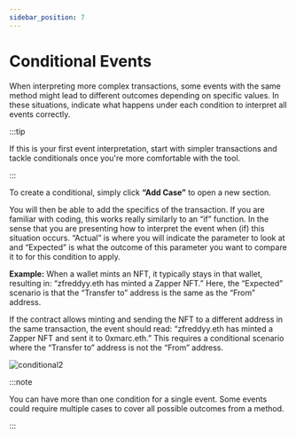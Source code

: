 ```yaml
---
sidebar_position: 7
---
```


# Conditional Events

When interpreting more complex transactions, some events with the same method might lead to different outcomes depending on specific values. In these situations, indicate what happens under each condition to interpret all events correctly.

:::tip 

If this is your first event interpretation, start with simpler transactions and tackle conditionals once you're more comfortable with the tool.

:::

To create a conditional, simply click **“Add Case”** to open a new section.

You will then be able to add the specifics of the transaction. If you are familiar with coding, this works really similarly to an “if” function. In the sense that you are presenting how to interpret the event when (if) this situation occurs. “Actual” is where you will indicate the parameter to look at and “Expected” is what the outcome of this parameter you want to compare it to for this condition to apply. 

**Example:** When a wallet mints an NFT, it typically stays in that wallet, resulting in: “zfreddyy.eth has minted a Zapper NFT.” Here, the “Expected” scenario is that the “Transfer to” address is the same as the “From” address.

If the contract allows minting and sending the NFT to a different address in the same transaction, the event should read: “zfreddyy.eth has minted a Zapper NFT and sent it to 0xmarc.eth.” This requires a conditional scenario where the “Transfer to” address is not the “From” address.

![conditional2](/img/assets/conditional2.png)

:::note 

You can have more than one condition for a single event. Some events could require multiple cases to cover all possible outcomes from a method. 

:::
